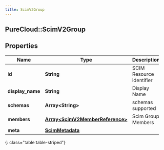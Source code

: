 ```yaml
---
title: ScimV2Group
---
```

## PureCloud::ScimV2Group

## Properties

|Name | Type | Description | Notes|
|------------ | ------------- | ------------- | -------------|
| **id** | **String** | SCIM Resource identifier | [optional] |
| **display_name** | **String** | Display Name | [optional] |
| **schemas** | **Array&lt;String&gt;** | schemas supported | [optional] |
| **members** | [**Array&lt;ScimV2MemberReference&gt;**](ScimV2MemberReference.html) | Scim Group Members | [optional] |
| **meta** | [**ScimMetadata**](ScimMetadata.html) |  | [optional] |
{: class="table table-striped"}


